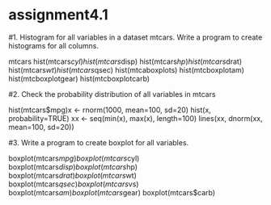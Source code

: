 # assignment4.1
#1. Histogram for all variables in a dataset mtcars. Write a program to create histograms for all columns. 

mtcars
hist(mtcars$cyl)
hist(mtcars$disp)
hist(mtcars$hp)
hist(mtcars$drat)
hist(mtcars$wt)
hist(mtcars$qsec)
hist(mtcaboxplots)
hist(mtcboxplotam)
hist(mtcboxplotgear)
hist(mtcboxplotcarb)


#2. Check the probability distribution of all variables in mtcars 

hist(mtcars$mpg)x <- rnorm(1000, mean=100, sd=20)
hist(x, probability=TRUE)
xx <- seq(min(x), max(x), length=100)
lines(xx, dnorm(xx, mean=100, sd=20))


#3. Write a program to create boxplot for all variables.

boxplot(mtcars$mpg)
boxplot(mtcars$cyl)
boxplot(mtcars$disp)
boxplot(mtcars$hp)
boxplot(mtcars$drat)
boxplot(mtcars$wt)
boxplot(mtcars$qsec)
boxplot(mtcars$vs)
boxplot(mtcars$am)
boxplot(mtcars$gear)
boxplot(mtcars$carb)
